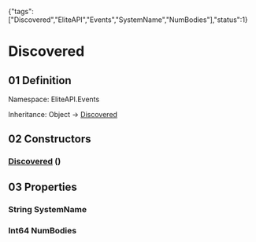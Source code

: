 {"tags":["Discovered","EliteAPI","Events","SystemName","NumBodies"],"status":1}

# Discovered

## 01 Definition

Namespace: <span class='code'>EliteAPI.Events</span>

Inheritance: <span class='code'>Object</span> → <span class='code'>[Discovered](../../EliteAPI/Events/Discovered.html)</span>

## 02 Constructors

### <span class='code'>[Discovered](../../EliteAPI/Events/Discovered.html)</span> ()

## 03 Properties

### <span class='code'>String</span> SystemName

### <span class='code'>Int64</span> NumBodies

